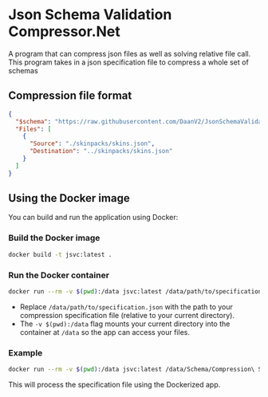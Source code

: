 # Json Schema Validation Compressor.Net

A program that can compress json files as well as solving relative file call. This program takes in a json specification file to compress a whole set of schemas

## Compression file format


```json
{
  "$schema": "https://raw.githubusercontent.com/DaanV2/JsonSchemaValidationCompressor.Net/master/Schema/Compression%20Schema.json",
  "Files": [
    {
      "Source": "./skinpacks/skins.json",
      "Destination": "../skinpacks/skins.json"
    }
  ]
}
```

## Using the Docker image

You can build and run the application using Docker:

### Build the Docker image

```sh
docker build -t jsvc:latest .
```

### Run the Docker container

```sh
docker run --rm -v $(pwd):/data jsvc:latest /data/path/to/specification.json
```

- Replace `/data/path/to/specification.json` with the path to your compression specification file (relative to your current directory).
- The `-v $(pwd):/data` flag mounts your current directory into the container at `/data` so the app can access your files.

### Example

```sh
docker run --rm -v $(pwd):/data jsvc:latest /data/Schema/Compression\ Schema.json
```

This will process the specification file using the Dockerized app.